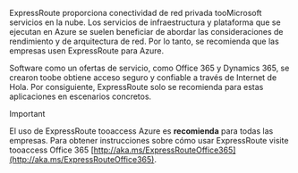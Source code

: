 ExpressRoute proporciona conectividad de red privada tooMicrosoft servicios en la nube. Los servicios de infraestructura y plataforma que se ejecutan en Azure se suelen beneficiar de abordar las consideraciones de rendimiento y de arquitectura de red. Por lo tanto, se recomienda que las empresas usen ExpressRoute para Azure.

Software como un ofertas de servicio, como Office 365 y Dynamics 365, se crearon toobe obtiene acceso seguro y confiable a través de Internet de Hola.  Por consiguiente, ExpressRoute solo se recomienda para estas aplicaciones en escenarios concretos.

> [!IMPORTANT]
> El uso de ExpressRoute tooaccess Azure es **recomienda** para todas las empresas. Para obtener instrucciones sobre cómo usar ExpressRoute visite tooaccess Office 365 [http://aka.ms/ExpressRouteOffice365](http://aka.ms/ExpressRouteOffice365).
> 
> 

